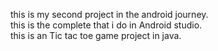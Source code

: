 this is my second project in the android journey.
<br>
this is the complete that i do in Android studio. 
<br>
this is an Tic tac toe game project in java.
